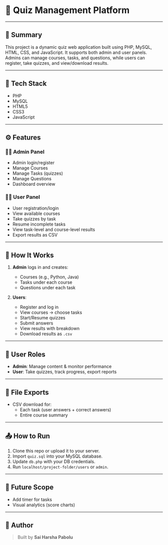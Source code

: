 # 🎯 Quiz Management Platform
---
## 🧩 Summary

This project is a dynamic quiz web application built using PHP, MySQL, HTML, CSS, and JavaScript. It supports both admin and user panels. Admins can manage courses, tasks, and questions, while users can register, take quizzes, and view/download results.

---

## 🧪 Tech Stack

- PHP
- MySQL
- HTML5
- CSS3
- JavaScript

---

## ⚙️ Features

### 👨‍🏫 Admin Panel
- Admin login/register
- Manage Courses
- Manage Tasks (quizzes)
- Manage Questions
- Dashboard overview

### 👨‍🎓 User Panel
- User registration/login
- View available courses
- Take quizzes by task
- Resume incomplete tasks
- View task-level and course-level results
- Export results as CSV

---

## 🔁 How It Works

1. **Admin** logs in and creates:
   - Courses (e.g., Python, Java)
   - Tasks under each course
   - Questions under each task

2. **Users**:
   - Register and log in
   - View courses → choose tasks
   - Start/Resume quizzes
   - Submit answers
   - View results with breakdown
   - Download results as `.csv`

---
## 🔐 User Roles

- **Admin**: Manage content & monitor performance
- **User**: Take quizzes, track progress, export reports

---


## 📁 File Exports

- CSV download for:
  - Each task (user answers + correct answers)
  - Entire course summary

---
## 📤 How to Run

1. Clone this repo or upload it to your server.
2. Import `quiz.sql` into your MySQL database.
3. Update `db.php` with your DB credentials.
4. Run `localhost/project-folder/users` or `admin`.
---
## 📎 Future Scope

- Add timer for tasks
- Visual analytics (score charts)
---

## 📧 Author

> Built by **Sai Harsha Pabolu**
